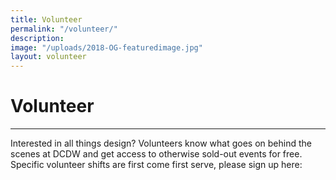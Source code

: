 ```yaml
---
title: Volunteer
permalink: "/volunteer/"
description:
image: "/uploads/2018-OG-featuredimage.jpg"
layout: volunteer
---
```


# Volunteer

---

Interested in all things design? Volunteers know what goes on behind the scenes at DCDW and get access to otherwise sold-out events for free. Specific volunteer shifts are first come first serve, please sign up here:
